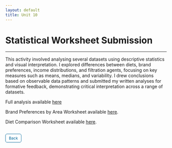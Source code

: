 ```yaml
---
layout: default
title: Unit 10
---
```


# Statistical Worksheet Submission
---

This activity involved analysing several datasets using descriptive statistics and visual interpretation. I explored differences between diets, brand preferences, income distributions, and filtration agents, focusing on key measures such as means, medians, and variability. I drew conclusions based on observable data patterns and submitted my written analyses for formative feedback, demonstrating critical interpretation across a range of datasets.

Full analysis available <a href="pdf/Dataset analysis.pdf" target="_blank" rel="noopener noreferrer">here</a>

Brand Preferences by Area Worksheet available <a href="pdf/Exe 9.1-2D.xlsx" target="_blank" rel="noopener noreferrer">here</a>.

Diet Comparison Worksheet available <a href="pdf/Exe 9.3B.xlsx" target="_blank" rel="noopener noreferrer">here</a>.


<style>
  .back-button {
    display: inline-block;
    background-color: white;
    color: #006699;
    text-decoration: none;
    padding: 5px 10px; /* Reduced padding for a smaller button */
    font-size: 12px; /* Smaller font size */
    border: 1px solid #006699; /* Thinner border */
    border-radius: 5px;
    cursor: pointer;
    transition: background-color 0.3s, color 0.3s;
    margin: 15px 0; /* Adds space above and below the button */
  }
  .back-button:hover {
    background-color: #006699;
    color: white;
 }
</style>

<div class="button-container">
  <a href="https://dzervenes.github.io/research-methods/" class="back-button">Back</a>
</div>
